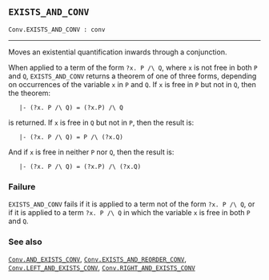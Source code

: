 ## `EXISTS_AND_CONV`

``` hol4
Conv.EXISTS_AND_CONV : conv
```

------------------------------------------------------------------------

Moves an existential quantification inwards through a conjunction.

When applied to a term of the form `?x. P /\ Q`, where `x` is not free
in both `P` and `Q`, `EXISTS_AND_CONV` returns a theorem of one of three
forms, depending on occurrences of the variable `x` in `P` and `Q`. If
`x` is free in `P` but not in `Q`, then the theorem:

``` hol4
   |- (?x. P /\ Q) = (?x.P) /\ Q
```

is returned. If `x` is free in `Q` but not in `P`, then the result is:

``` hol4
   |- (?x. P /\ Q) = P /\ (?x.Q)
```

And if `x` is free in neither `P` nor `Q`, then the result is:

``` hol4
   |- (?x. P /\ Q) = (?x.P) /\ (?x.Q)
```

### Failure

`EXISTS_AND_CONV` fails if it is applied to a term not of the form
`?x. P /\ Q`, or if it is applied to a term `?x. P /\ Q` in which the
variable `x` is free in both `P` and `Q`.

### See also

[`Conv.AND_EXISTS_CONV`](#Conv.AND_EXISTS_CONV),
[`Conv.EXISTS_AND_REORDER_CONV`](#Conv.EXISTS_AND_REORDER_CONV),
[`Conv.LEFT_AND_EXISTS_CONV`](#Conv.LEFT_AND_EXISTS_CONV),
[`Conv.RIGHT_AND_EXISTS_CONV`](#Conv.RIGHT_AND_EXISTS_CONV)
